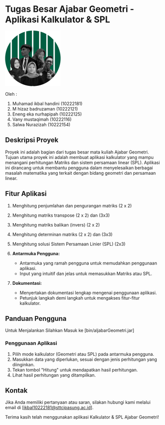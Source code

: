 # Tugas Besar Ajabar Geometri - Aplikasi Kalkulator & SPL

![Logo](https://github.com/ball-hand/TUBES-ALGEO-22116/blob/main/src/img/Mask%20group%201%20(1).png?raw=true)

Oleh :
1. Muhamad ikbal handini (10222181)
2. M hizaz badruzaman (10222121)
3. Eneng eka nurhapipah (10222125)
4. Vany mustaqimah (10222116)
5. Salwa Nurazizah (10222154)

## Deskripsi Proyek
Proyek ini adalah bagian dari tugas besar mata kuliah Ajabar Geometri. Tujuan utama proyek ini adalah membuat aplikasi kalkulator yang mampu menangani perhitungan Matriks dan sistem persamaan linear (SPL). Aplikasi ini dirancang untuk membantu pengguna dalam menyelesaikan berbagai masalah matematika yang terkait dengan bidang geometri dan persamaan linear.

## Fitur Aplikasi


1. Menghitung penjumlahan dan pengurangan matriks (2 x 2)
2. Menghitung matriks transpose (2 x 2) dan (3x3)
3. Menghitung matriks balikan (invers) (2 x 2)
4. Menghitung determinan matriks (2 x 2) dan (3x3)
5. Menghitung solusi Sistem Persamaan Linier (SPL) (2x3)

6. **Antarmuka Pengguna:**
   - Antarmuka yang ramah pengguna untuk memudahkan penggunaan aplikasi.
   - Input yang intuitif dan jelas untuk memasukkan Matriks atau SPL.

7. **Dokumentasi:**
   - Menyertakan dokumentasi lengkap mengenai penggunaan aplikasi.
   - Petunjuk langkah demi langkah untuk mengakses fitur-fitur kalkulator.

## Panduan Pengguna
Untuk Menjalankan Silahkan Masuk ke [bin/aljabarGeometri.jar] 

### Penggunaan Aplikasi
1. Pilih mode kalkulator (Geometri atau SPL) pada antarmuka pengguna.
2. Masukkan data yang diperlukan, sesuai dengan jenis perhitungan yang diinginkan.
3. Tekan tombol "Hitung" untuk mendapatkan hasil perhitungan.
4. Lihat hasil perhitungan yang ditampilkan.

## Kontak
Jika Anda memiliki pertanyaan atau saran, silakan hubungi kami melalui email di [ikbal10222181@sttcipasung.ac.id].

Terima kasih telah menggunakan aplikasi Kalkulator & SPL Ajabar Geometri!

